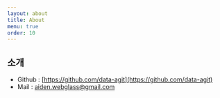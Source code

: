 ```yaml
---
layout: about
title: About
menu: true
order: 10
---
```


## 소개 
- Github : [https://github.com/data-agit](https://github.com/data-agit)
- Mail : aiden.webglass@gmail.com
